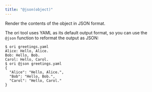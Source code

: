 ```yaml
---
title: "@json(object)"
---
```


Render the contents of the object in JSON format.

The ori tool uses YAML as its default output format, so you can use the `@json` function to reformat the output as JSON:

```console assert: true, path: files
$ ori greetings.yaml
Alice: Hello, Alice.
Bob: Hello, Bob.
Carol: Hello, Carol.
$ ori @json greetings.yaml
{
  "Alice": "Hello, Alice.",
  "Bob": "Hello, Bob.",
  "Carol": "Hello, Carol."
}
```
